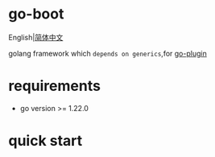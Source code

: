# go-boot

English|[简体中文](README.zh_CN.md)

golang framework which `depends on generics`,for [go-plugin](https://github.com/hashicorp/go-plugin)

# requirements

- go version >= 1.22.0

# quick start

